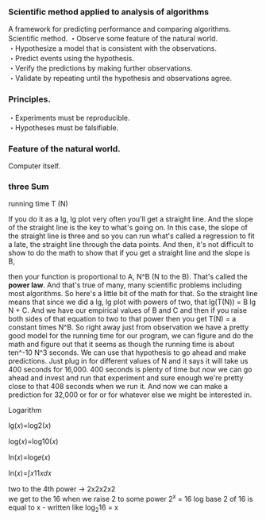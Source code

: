 

### Scientific method applied to analysis of algorithms

A framework for predicting performance and comparing algorithms.
Scientific method. 
・Observe some feature of the natural world.  
・Hypothesize a model that is consistent with the observations.  
・Predict events using the hypothesis.  
・Verify the predictions by making further observations.  
・Validate by repeating until the hypothesis and observations agree.  


### Principles. 
・Experiments must be reproducible.  
・Hypotheses must be falsifiable.  
  
### Feature of the natural world. 
Computer itself.

### three Sum 
 running time T (N) 
 
 If you do it as a lg, lg plot very often you'll get a straight line. 
 And the slope of the straight line is the key to what's going on. 
 In this case, the slope of the straight line is three and so you can run what's called a regression to fit a late, 
 the straight line through the data points. 
 And then, it's not difficult to show to do the math to show that 
 if you get a straight line and the slope is B, 
 
 then your function is proportional to A, N^B (N to the B). 
 That's called the **power law**. 
 And that's true of many, many scientific problems including most algorithms. 
 So here's a little bit of the math for that. 
 So the straight line means that since we did a lg, lg plot with powers of two, 
 that lg(T(N)) = B lg N + C. 
 And we have our empirical values of B and C and then if you raise both sides of 
 that equation to two to that power then you get T(N) = a constant times N^B. 
 So right away just from observation we have a pretty good model for the running time for our program, 
 we can figure and do the math and figure out that it seems as though the running time is about ten^-10 N^3 seconds. 
 We can use that hypothesis to go ahead and make predictions. Just plug in for different values of N 
 and it says it will take us 400 seconds for 16,000. 400 seconds is plenty of time 
 but now we can go ahead and invest and run that experiment and sure enough we're pretty close to 
 that 408 seconds when we run it. And now we can make a prediction for 32,000 or for or for whatever else we might be interested in.
 
 
 
 Logarithm
 
 lg(𝑥)=log2(𝑥)
 
 log(𝑥)=log10(𝑥)
 
 ln(𝑥)=log𝑒(𝑥)
 
 ln(𝑥)=∫𝑥11𝑥𝑑𝑥
 
 two to the 4th power -> 2x2x2x2  
 we get to the 16 when we raise 2 to some power 
 2<sup>x</sup> = 16 
 log base 2 of 16 is equal to x - written like log<sub>2</sub>16 = x  
 
 
 
 
